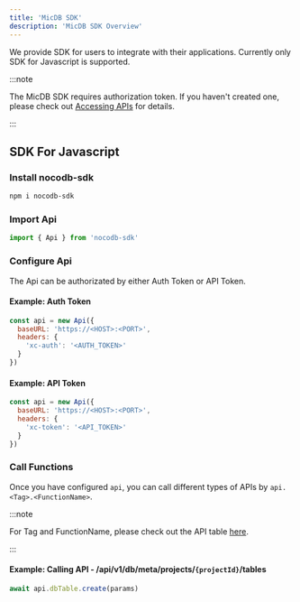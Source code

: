 ```yaml
---
title: 'MicDB SDK'
description: 'MicDB SDK Overview'
---
```


We provide SDK for users to integrate with their applications. Currently only SDK for Javascript is supported.

:::note

The MicDB SDK requires authorization token. If you haven't created one, please check out <a href="/0.109.7/developer-resources/accessing-apis" target="_blank">Accessing APIs</a> for details.

:::

## SDK For Javascript

### Install nocodb-sdk

```bash
npm i nocodb-sdk
```

### Import Api

```js
import { Api } from 'nocodb-sdk'
```

### Configure Api

The Api can be authorizated by either Auth Token or API Token.

#### Example: Auth Token

```js
const api = new Api({
  baseURL: 'https://<HOST>:<PORT>',
  headers: {
    'xc-auth': '<AUTH_TOKEN>'
  }
})
```

#### Example: API Token

```js
const api = new Api({
  baseURL: 'https://<HOST>:<PORT>',
  headers: {
    'xc-token': '<API_TOKEN>'
  }
})
```

### Call Functions

Once you have configured `api`, you can call different types of APIs by `api.<Tag>.<FunctionName>`. 

:::note

For Tag and FunctionName, please check out the API table <a href="/0.109.7/developer-resources/rest-apis" target="_blank">here</a>.

:::

#### Example: Calling API - /api/v1/db/meta/projects/`{projectId}`/tables

```js
await api.dbTable.create(params)
```